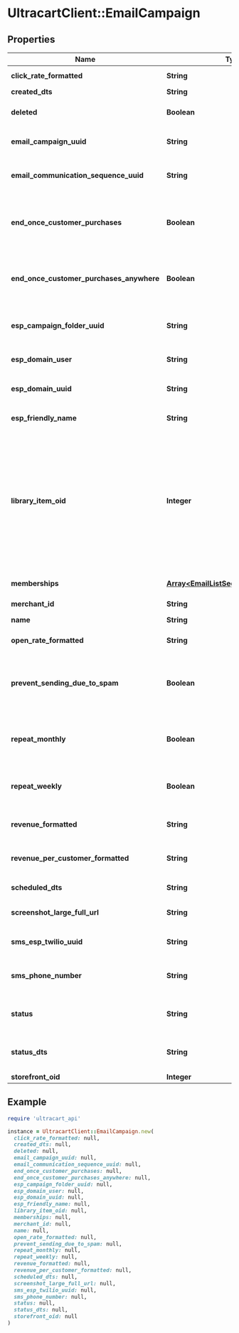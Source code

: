# UltracartClient::EmailCampaign

## Properties

| Name | Type | Description | Notes |
| ---- | ---- | ----------- | ----- |
| **click_rate_formatted** | **String** | Click rate of emails | [optional] |
| **created_dts** | **String** | Created date | [optional] |
| **deleted** | **Boolean** | True if this campaign was deleted | [optional] |
| **email_campaign_uuid** | **String** | Email campaign UUID | [optional] |
| **email_communication_sequence_uuid** | **String** | Email communication sequence UUID | [optional] |
| **end_once_customer_purchases** | **Boolean** | True if the customer should end the flow once they purchase from this campaign | [optional] |
| **end_once_customer_purchases_anywhere** | **Boolean** | True if the customer should end the flow once they purchase from anywhere | [optional] |
| **esp_campaign_folder_uuid** | **String** | Campaign folder UUID.  Null for uncategorized | [optional] |
| **esp_domain_user** | **String** | User of the sending address | [optional] |
| **esp_domain_uuid** | **String** | UUID of the sending domain | [optional] |
| **esp_friendly_name** | **String** | Friendly name of the sending email | [optional] |
| **library_item_oid** | **Integer** | If this item was ever added to the Code Library, this is the oid for that library item, or 0 if never added before.  This value is used to determine if a library item should be inserted or updated. | [optional] |
| **memberships** | [**Array&lt;EmailListSegmentMembership&gt;**](EmailListSegmentMembership.md) | List and segment memberships | [optional] |
| **merchant_id** | **String** | Merchant ID | [optional] |
| **name** | **String** | Name of email campaign | [optional] |
| **open_rate_formatted** | **String** | Open rate of emails | [optional] |
| **prevent_sending_due_to_spam** | **Boolean** | True if this campaign is prevented from sending at this time due to spam complaints. | [optional] |
| **repeat_monthly** | **Boolean** | True if the campaign should repeat on a monthly basis | [optional] |
| **repeat_weekly** | **Boolean** | True if the campaign should repeat on a weekly basis | [optional] |
| **revenue_formatted** | **String** | Revenue associated with campaign | [optional] |
| **revenue_per_customer_formatted** | **String** | Revenue per customer associated with campaign | [optional] |
| **scheduled_dts** | **String** | Scheduled date | [optional] |
| **screenshot_large_full_url** | **String** | URL to a large full length screenshot | [optional] |
| **sms_esp_twilio_uuid** | **String** | Twilio Account UUID.  Null for none | [optional] |
| **sms_phone_number** | **String** | Twilio SMS Phone Number.  Null for none | [optional] |
| **status** | **String** | Status of the campaign of draft, archived, and sent | [optional] |
| **status_dts** | **String** | Timestamp when the last status change happened | [optional] |
| **storefront_oid** | **Integer** | Storefront oid | [optional] |

## Example

```ruby
require 'ultracart_api'

instance = UltracartClient::EmailCampaign.new(
  click_rate_formatted: null,
  created_dts: null,
  deleted: null,
  email_campaign_uuid: null,
  email_communication_sequence_uuid: null,
  end_once_customer_purchases: null,
  end_once_customer_purchases_anywhere: null,
  esp_campaign_folder_uuid: null,
  esp_domain_user: null,
  esp_domain_uuid: null,
  esp_friendly_name: null,
  library_item_oid: null,
  memberships: null,
  merchant_id: null,
  name: null,
  open_rate_formatted: null,
  prevent_sending_due_to_spam: null,
  repeat_monthly: null,
  repeat_weekly: null,
  revenue_formatted: null,
  revenue_per_customer_formatted: null,
  scheduled_dts: null,
  screenshot_large_full_url: null,
  sms_esp_twilio_uuid: null,
  sms_phone_number: null,
  status: null,
  status_dts: null,
  storefront_oid: null
)
```

